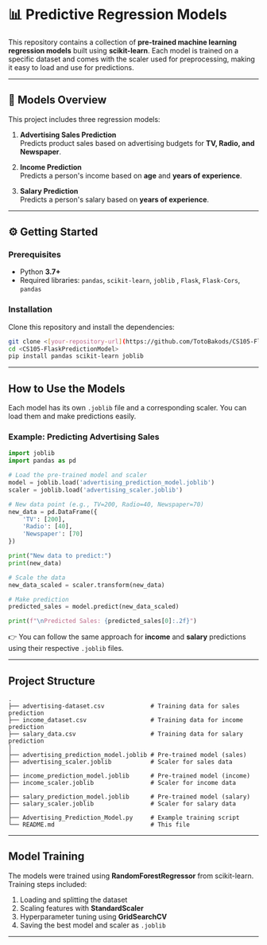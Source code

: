 # 📊 Predictive Regression Models

This repository contains a collection of **pre-trained machine learning regression models** built using **scikit-learn**. Each model is trained on a specific dataset and comes with the scaler used for preprocessing, making it easy to load and use for predictions.

---

## 🚀 Models Overview

This project includes three regression models:

1. **Advertising Sales Prediction**  
   Predicts product sales based on advertising budgets for **TV, Radio, and Newspaper**.

2. **Income Prediction**  
   Predicts a person's income based on **age** and **years of experience**.

3. **Salary Prediction**  
   Predicts a person's salary based on **years of experience**.

---

## ⚙️ Getting Started

### Prerequisites
- Python **3.7+**
- Required libraries: `pandas`, `scikit-learn`, `joblib` , `Flask`, `Flask-Cors`, `pandas`

### Installation
Clone this repository and install the dependencies:

```bash
git clone <[your-repository-url](https://github.com/TotoBakods/CS105-FlaskPredictionModel)>
cd <CS105-FlaskPredictionModel>
pip install pandas scikit-learn joblib
```

---

## How to Use the Models

Each model has its own `.joblib` file and a corresponding scaler. You can load them and make predictions easily.

### Example: Predicting Advertising Sales

```python
import joblib
import pandas as pd

# Load the pre-trained model and scaler
model = joblib.load('advertising_prediction_model.joblib')
scaler = joblib.load('advertising_scaler.joblib')

# New data point (e.g., TV=200, Radio=40, Newspaper=70)
new_data = pd.DataFrame({
    'TV': [200],
    'Radio': [40],
    'Newspaper': [70]
})

print("New data to predict:")
print(new_data)

# Scale the data
new_data_scaled = scaler.transform(new_data)

# Make prediction
predicted_sales = model.predict(new_data_scaled)

print(f"\nPredicted Sales: {predicted_sales[0]:.2f}")
```

👉 You can follow the same approach for **income** and **salary** predictions using their respective `.joblib` files.

---

## Project Structure

```
.
├── advertising-dataset.csv             # Training data for sales prediction
├── income_dataset.csv                  # Training data for income prediction
├── salary_data.csv                     # Training data for salary prediction
│
├── advertising_prediction_model.joblib # Pre-trained model (sales)
├── advertising_scaler.joblib           # Scaler for sales data
│
├── income_prediction_model.joblib      # Pre-trained model (income)
├── income_scaler.joblib                # Scaler for income data
│
├── salary_prediction_model.joblib      # Pre-trained model (salary)
├── salary_scaler.joblib                # Scaler for salary data
│
├── Advertising_Prediction_Model.py     # Example training script
└── README.md                           # This file
```

---

## Model Training

The models were trained using **RandomForestRegressor** from scikit-learn. Training steps included:

1. Loading and splitting the dataset  
2. Scaling features with **StandardScaler**  
3. Hyperparameter tuning using **GridSearchCV**  
4. Saving the best model and scaler as `.joblib`  

---


